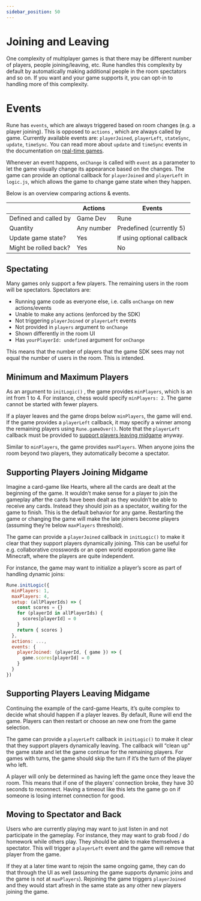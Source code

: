 ```yaml
---
sidebar_position: 50
---
```


# Joining and Leaving

One complexity of multiplayer games is that there may be different number of players, people joining/leaving, etc. Rune handles this complexity by default by automatically making additional people in the room spectators and so on. If you want and your game supports it, you can opt-in to handling more of this complexity.

# Events

Rune has `events`, which are always triggered based on room changes (e.g. a player joining). This is opposed to `actions` , which are always called by game. Currently available events are: `playerJoined`, `playerLeft`, `stateSync`, `update`, `timeSync`. You can read more about `update` and `timeSync` events in the documentation on [real-time games](real-time-games.md).

Whenever an event happens, `onChange` is called with `event` as a parameter to let the game visually change its appearance based on the changes. The game can provide an optional callback for `playerJoined` and `playerLeft` in `logic.js`, which allows the game to change game state when they happen.

Below is an overview comparing actions & events.

|                       | Actions    | Events                     |
| --------------------- | ---------- |----------------------------|
| Defined and called by | Game Dev   | Rune                       |
| Quantity              | Any number | Predefined (currently 5)   |
| Update game state?    | Yes        | If using optional callback |
| Might be rolled back? | Yes        | No                         |

## Spectating

Many games only support a few players. The remaining users in the room will be spectators. Spectators are:

- Running game code as everyone else, i.e. calls `onChange` on new actions/events
- Unable to make any actions (enforced by the SDK)
- Not triggering `playerJoined` or `playerLeft` events
- Not provided in `players` argument to `onChange`
- Shown differently in the room UI
- Has `yourPlayerId: undefined` argument for `onChange`

This means that the number of players that the game SDK sees may not equal the number of users in the room. This is intended.

## Minimum and Maximum Players

As an argument to `initLogic()` , the game provides `minPlayers`, which is an int from 1 to 4. For instance, chess would specify `minPlayers: 2`. The game cannot be started with fewer players.

If a player leaves and the game drops below `minPlayers`, the game will end. If the game provides a `playerLeft` callback, it may specify a winner among the remaining players using `Rune.gameOver()`. Note that the `playerLeft` callback must be provided to [support players leaving midgame](joining-leaving.md) anyway.

Similar to `minPlayers`, the game provides `maxPlayers`. When anyone joins the room beyond two players, they automatically become a spectator.

## Supporting Players Joining Midgame

Imagine a card-game like Hearts, where all the cards are dealt at the beginning of the game. It wouldn’t make sense for a player to join the gameplay after the cards have been dealt as they wouldn’t be able to receive any cards. Instead they should join as a spectator, waiting for the game to finish. This is the default behavior for any game. Restarting the game or changing the game will make the late joiners become players (assuming they’re below `maxPlayers` threshold).

The game can provide a `playerJoined` callback in `initLogic()` to make it clear that they support players dynamically joining. This can be useful for e.g. collaborative crosswords or an open world exporation game like Minecraft, where the players are quite independent.

For instance, the game may want to initialize a player’s score as part of handling dynamic joins:

```jsx
Rune.initLogic({
  minPlayers: 1,
  maxPlayers: 4,
  setup: (allPlayerIds) => {
    const scores = {}
    for (playerId in allPlayerIds) {
      scores[playerId] = 0
    }
    return { scores }
  },
  actions: ...,
  events: {
    playerJoined: (playerId, { game }) => {
      game.scores[playerId] = 0
    }
  }
})
```

## Supporting Players Leaving Midgame

Continuing the example of the card-game Hearts, it’s quite complex to decide what should happen if a player leaves. By default, Rune will end the game. Players can then restart or choose an new one from the game selection.

The game can provide a `playerLeft` callback in `initLogic()` to make it clear that they support players dynamically leaving. The callback will “clean up” the game state and let the game continue for the remaining players. For games with turns, the game should skip the turn if it’s the turn of the player who left.

A player will only be determined as having left the game once they leave the room. This means that if one of the players’ connection broke, they have 30 seconds to reconnect. Having a timeout like this lets the game go on if someone is losing internet connection for good.

## Moving to Spectator and Back

Users who are currently playing may want to just listen in and not participate in the gameplay. For instance, they may want to grab food / do homework while others play. They should be able to make themselves a spectator. This will trigger a `playerLeft` event and the game will remove that player from the game.

If they at a later time want to rejoin the same ongoing game, they can do that through the UI as well (assuming the game supports dynamic joins and the game is not at `maxPlayers`). Rejoining the game triggers `playerJoined` and they would start afresh in the same state as any other new players joining the game.
